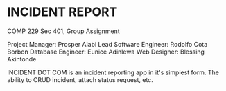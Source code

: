 # INCIDENT REPORT

COMP 229 Sec 401, Group Assignment

Project Manager: Prosper Alabi
Lead Software Engineer: Rodolfo Cota Borbon
Database Engineer: Eunice Adinlewa
Web Designer: Blessing Akintonde

INCIDENT DOT COM is an incident reporting app in it's simplest form. The ability to CRUD incident, attach status request, etc.
